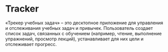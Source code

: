 # Tracker
«Трекер учебных задач» – это десктопное приложение для управления и отслеживания учебных задач и привычек. Пользователь создает список задач, связанных с обучением (например, чтение, выполнение упражнений, просмотр лекций), устанавливает для них цели и отслеживает прогресс. 

